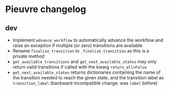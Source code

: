 # Pieuvre changelog

## dev

- Implement `advance_workflow` to automatically advance the workflow and raise an exception if multiple (or zero) transitions are available
- Rename `finalize_transition` to `_finalize_transition` as this is a private method
- `get_available_transitions` and `get_next_available_states` may only return valid transitions if called with the kwarg `return_all=False`
- `get_next_available_states` returns dictionaries containing the name of the transition needed to reach the given state, and the transition label as `transition_label` (backward incompatible change: was `label` before)

